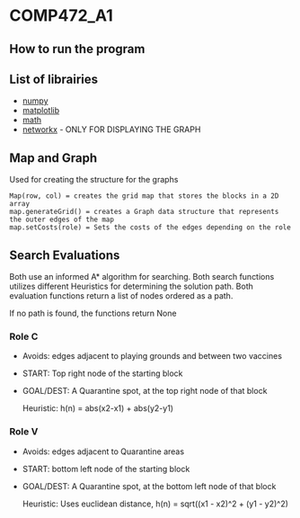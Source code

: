 # COMP472_A1

## How to run the program

## List of librairies
- [numpy](https://numpy.org/)
- [matplotlib](https://matplotlib.org/)
- [math](https://docs.python.org/3/library/math.html)
- [networkx](https://networkx.org/) - ONLY FOR DISPLAYING THE GRAPH

## Map and Graph 
Used for creating the structure for the graphs
    
    Map(row, col) = creates the grid map that stores the blocks in a 2D array
    map.generateGrid() = creates a Graph data structure that represents the outer edges of the map
    map.setCosts(role) = Sets the costs of the edges depending on the role 

## Search Evaluations
Both use an informed A* algorithm for searching. Both search functions utilizes different Heuristics for determining the solution path. Both evaluation functions return a list of nodes ordered as a path.

If no path is found, the functions return None

### Role C
* Avoids: edges adjacent to playing grounds and between two vaccines
* START: Top right node of the starting block
* GOAL/DEST: A Quarantine spot, at the top right node of that block

    Heuristic: h(n) = abs(x2-x1) + abs(y2-y1)

### Role V
* Avoids: edges adjacent to Quarantine areas
* START: bottom left node of the starting block
* GOAL/DEST: A Quarantine spot, at the bottom left node of that block

    Heuristic: Uses euclidean distance, h(n) = sqrt((x1 - x2)^2 + (y1 - y2)^2)



